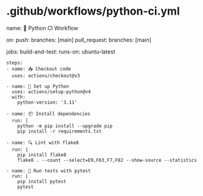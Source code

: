 # .github/workflows/python-ci.yml
name: 🧪 Python CI Workflow

on:
  push:
    branches: [main]
  pull_request:
    branches: [main]

jobs:
  build-and-test:
    runs-on: ubuntu-latest

    steps:
    - name: 📥 Checkout code
      uses: actions/checkout@v3

    - name: 🐍 Set up Python
      uses: actions/setup-python@v4
      with:
        python-version: '3.11'

    - name: 📦 Install dependencies
      run: |
        python -m pip install --upgrade pip
        pip install -r requirements.txt

    - name: 🔍 Lint with flake8
      run: |
        pip install flake8
        flake8 . --count --select=E9,F63,F7,F82 --show-source --statistics

    - name: 🧪 Run tests with pytest
      run: |
        pip install pytest
        pytest

